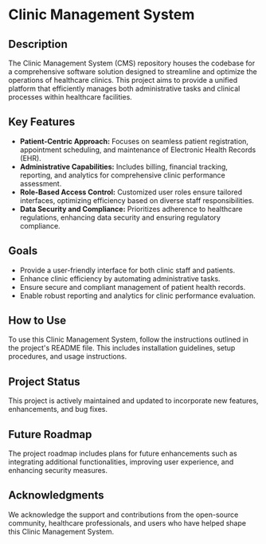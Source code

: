 # Clinic Management System

## Description
The Clinic Management System (CMS) repository houses the codebase for a comprehensive software solution designed to streamline and optimize the operations of healthcare clinics. This project aims to provide a unified platform that efficiently manages both administrative tasks and clinical processes within healthcare facilities.

## Key Features
- **Patient-Centric Approach:** Focuses on seamless patient registration, appointment scheduling, and maintenance of Electronic Health Records (EHR).
- **Administrative Capabilities:** Includes billing, financial tracking, reporting, and analytics for comprehensive clinic performance assessment.
- **Role-Based Access Control:** Customized user roles ensure tailored interfaces, optimizing efficiency based on diverse staff responsibilities.
- **Data Security and Compliance:** Prioritizes adherence to healthcare regulations, enhancing data security and ensuring regulatory compliance.


## Goals
- Provide a user-friendly interface for both clinic staff and patients.
- Enhance clinic efficiency by automating administrative tasks.
- Ensure secure and compliant management of patient health records.
- Enable robust reporting and analytics for clinic performance evaluation.


## How to Use
To use this Clinic Management System, follow the instructions outlined in the project's README file. This includes installation guidelines, setup procedures, and usage instructions.


## Project Status
This project is actively maintained and updated to incorporate new features, enhancements, and bug fixes.

## Future Roadmap
The project roadmap includes plans for future enhancements such as integrating additional functionalities, improving user experience, and enhancing security measures.

## Acknowledgments
We acknowledge the support and contributions from the open-source community, healthcare professionals, and users who have helped shape this Clinic Management System.
